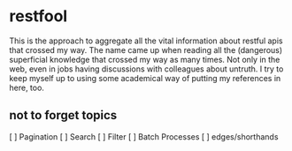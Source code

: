 # restfool

This is the approach to aggregate all the vital information about restful apis that crossed my way. The name came up when reading all the (dangerous) superficial knowledge that crossed my way as many times. Not only in the web, even in jobs having discussions with colleagues about untruth. I try to keep myself up to using some academical way of putting my references in here, too.

## not to forget topics
[ ] Pagination
[ ] Search
[ ] Filter
[ ] Batch Processes
[ ] edges/shorthands

